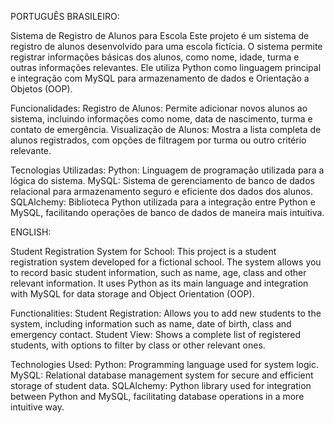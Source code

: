 PORTUGUÊS BRASILEIRO:

  Sistema de Registro de Alunos para Escola
Este projeto é um sistema de registro de alunos desenvolvido para uma escola fictícia. O sistema permite registrar informações básicas dos alunos, como nome, idade, turma e outras informações relevantes. Ele utiliza Python como linguagem principal e integração com MySQL para armazenamento de dados e Orientação a Objetos (OOP).

  Funcionalidades:
Registro de Alunos: Permite adicionar novos alunos ao sistema, incluindo informações como nome, data de nascimento, turma e contato de emergência.
Visualização de Alunos: Mostra a lista completa de alunos registrados, com opções de filtragem por turma ou outro critério relevante.


  Tecnologias Utilizadas:
Python: Linguagem de programação utilizada para a lógica do sistema.
MySQL: Sistema de gerenciamento de banco de dados relacional para armazenamento seguro e eficiente dos dados dos alunos.
SQLAlchemy: Biblioteca Python utilizada para a integração entre Python e MySQL, facilitando operações de banco de dados de maneira mais intuitiva.



ENGLISH:

  Student Registration System for School:
This project is a student registration system developed for a fictional school. The system allows you to record basic student information, such as name, age, class and other relevant information. It uses Python as its main language and integration with MySQL for data storage and Object Orientation (OOP).

 Functionalities:
Student Registration: Allows you to add new students to the system, including information such as name, date of birth, class and emergency contact.
Student View: Shows a complete list of registered students, with options to filter by class or other relevant ones.

 Technologies Used:
Python: Programming language used for system logic.
MySQL: Relational database management system for secure and efficient storage of student data.
SQLAlchemy: Python library used for integration between Python and MySQL, facilitating database operations in a more intuitive way.

